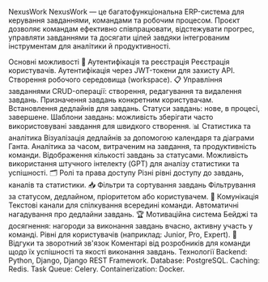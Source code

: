 NexusWork
NexusWork — це багатофункціональна ERP-система для керування завданнями, командами та робочим процесом. Проєкт дозволяє командам ефективно співпрацювати, відстежувати прогрес, управляти завданнями та досягати цілей завдяки інтегрованим інструментам для аналітики й продуктивності.

Основні можливості
🔐 Аутентифікація та реєстрація
Реєстрація користувачів.
Аутентифікація через JWT-токени для захисту API.
Створення робочого середовища (workspace).
📋 Управління завданнями
CRUD-операції: створення, редагування та видалення завдань.
Призначення завдань конкретним користувачам.
Встановлення дедлайнів для завдань.
Статуси завдань: нове, в процесі, завершене.
Шаблони завдань: можливість зберігати часто використовувані завдання для швидкого створення.
📊 Статистика та аналітика
Візуалізація дедлайнів за допомогою календаря та діаграми Ганта.
Аналітика за часом, витраченим на завдання, та продуктивність команди.
Відображення кількості завдань за статусами.
Можливість використання штучного інтелекту (GPT) для аналізу статистики та успішності.
🗂️ Ролі та права доступу
Різні рівні доступу до завдань, каналів та статистики.
📥 Фільтри та сортування завдань
Фільтрування за статусом, дедлайном, пріоритетом або користувачем.
💬 Комунікація
Текстові канали для спілкування всередині команди.
Автоматичні нагадування про дедлайни завдань.
🏆 Мотиваційна система
Бейджі та досягнення: нагороди за виконання завдань вчасно, активну участь у команді.
Рівні для користувачів (наприклад: Junior, Pro, Expert).
📝 Відгуки та зворотний зв'язок
Коментарі від розробників для команди щодо їх успішності та якості виконання завдань.
Технології
Backend: Python, Django, Django REST Framework.
Database: PostgreSQL.
Caching: Redis.
Task Queue: Celery.
Containerization: Docker.

